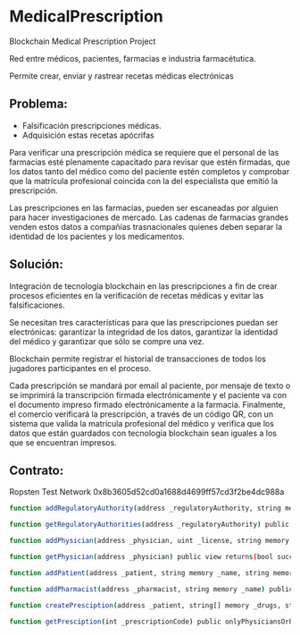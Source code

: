 # MedicalPrescription
Blockchain Medical Prescription Project

Red entre médicos, pacientes, farmacias e industria farmacétutica.

Permite crear, enviar y rastrear recetas médicas electrónicas

## Problema:

- Falsificación prescripciones médicas.
- Adquisición estas recetas apócrifas

Para verificar una prescripción médica se requiere que el personal de las farmacias esté plenamente capacitado para revisar que estén firmadas, que los datos tanto del médico como del paciente estén completos y comprobar que la matrícula profesional coincida con la del especialista que emitió la prescripción.

Las prescripciones en las farmacias, pueden ser escaneadas por alguien para hacer investigaciones de mercado. Las cadenas de farmacias grandes venden estos datos a compañías trasnacionales quienes deben separar la identidad de los pacientes y los medicamentos. 

## Solución:

Integración de tecnología blockchain en las prescripciones a fin de crear procesos eficientes en la verificación de recetas médicas y evitar las falsificaciones.

Se necesitan tres características para que las prescripciones puedan ser electrónicas: garantizar la integridad de los datos, garantizar la identidad del médico y garantizar que sólo se compre una vez. 

Blockchain permite registrar el historial de transacciones de todos los jugadores participantes en el proceso.

Cada prescripción se mandará por email al paciente, por mensaje de texto o se imprimirá la transcripción firmada electrónicamente y el paciente va con el documento impreso firmado electrónicamente a la farmacia.
Finalmente, el comercio verificará la prescripción, a través de un código QR, con un sistema que valida la matrícula profesional del médico y verifica que los datos que están guardados con tecnología blockchain sean iguales a los que se encuentran impresos.

## Contrato:

Ropsten Test Network
0x8b3605d52cd0a1688d4699ff57cd3f2be4dc988a


```sh
function addRegulatoryAuthority(address _regulatoryAuthority, string memory _name) public onlyOwner returns (bool success)

function getRegulatoryAuthorities(address _regulatoryAuthority) public view onlyOwner returns(bool success, string memory name)

function addPhysician(address _physician, uint _license, string memory _name, string memory _lastname, bytes32 _signature) public onlyRegulatoryAuthority returns (bool success)

function getPhysician(address _physician) public view returns(bool success, uint _license, string memory physicianName, string memory physicianLastname)

function addPatient(address _patient, string memory _name, string memory _lastname, string memory _affiliateNumber, uint _sex, uint _birthDay) public onlyPhysician returns (bool success)

function addPharmacist(address _pharmacist, string memory _name) public onlyRegulatoryAuthority returns (bool success)

function createPresciption(address _patient, string[] memory _drugs, string memory _diagnosis, uint _date, string memory _place) public onlyPhysician returns (bool success, int prescriptionCode)

function getPresciption(int _prescriptionCode) public onlyPhysiciansOrPatientsOrPharmacists returns (bool success, address physicianAddress, address patientAddress, string[] memory drugs, string memory diagnosis, uint date, string memory place, bytes32 signature, uint status)
```
